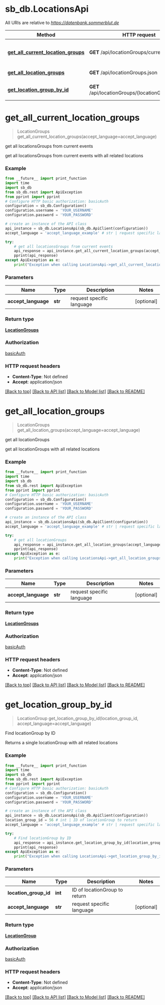 # sb_db.LocationsApi

All URIs are relative to *https://datenbank.sommerblut.de*

Method | HTTP request | Description
------------- | ------------- | -------------
[**get_all_current_location_groups**](LocationsApi.md#get_all_current_location_groups) | **GET** /api/locationGroups/current.json | get all locationsGroups from current events
[**get_all_location_groups**](LocationsApi.md#get_all_location_groups) | **GET** /api/locationGroups.json | get all locationGroups
[**get_location_group_by_id**](LocationsApi.md#get_location_group_by_id) | **GET** /api/locationGroups/{locationGroupId}.json | Find locationGroup by ID

# **get_all_current_location_groups**
> LocationGroups get_all_current_location_groups(accept_language=accept_language)

get all locationsGroups from current events

get all locationsGroups from current events with all related locations

### Example
```python
from __future__ import print_function
import time
import sb_db
from sb_db.rest import ApiException
from pprint import pprint
# Configure HTTP basic authorization: basicAuth
configuration = sb_db.Configuration()
configuration.username = 'YOUR_USERNAME'
configuration.password = 'YOUR_PASSWORD'

# create an instance of the API class
api_instance = sb_db.LocationsApi(sb_db.ApiClient(configuration))
accept_language = 'accept_language_example' # str | request specific language (optional)

try:
    # get all locationsGroups from current events
    api_response = api_instance.get_all_current_location_groups(accept_language=accept_language)
    pprint(api_response)
except ApiException as e:
    print("Exception when calling LocationsApi->get_all_current_location_groups: %s\n" % e)
```

### Parameters

Name | Type | Description  | Notes
------------- | ------------- | ------------- | -------------
 **accept_language** | **str**| request specific language | [optional] 

### Return type

[**LocationGroups**](LocationGroups.md)

### Authorization

[basicAuth](../../../../Downloads/sb_db_api/README.md#basicAuth)

### HTTP request headers

 - **Content-Type**: Not defined
 - **Accept**: application/json

[[Back to top]](#) [[Back to API list]](../../../../Downloads/sb_db_api/README.md#documentation-for-api-endpoints) [[Back to Model list]](../../../../Downloads/sb_db_api/README.md#documentation-for-models) [[Back to README]](../../../../Downloads/sb_db_api/README.md)

# **get_all_location_groups**
> LocationGroups get_all_location_groups(accept_language=accept_language)

get all locationGroups

get all locationGroups with all related locations

### Example
```python
from __future__ import print_function
import time
import sb_db
from sb_db.rest import ApiException
from pprint import pprint
# Configure HTTP basic authorization: basicAuth
configuration = sb_db.Configuration()
configuration.username = 'YOUR_USERNAME'
configuration.password = 'YOUR_PASSWORD'

# create an instance of the API class
api_instance = sb_db.LocationsApi(sb_db.ApiClient(configuration))
accept_language = 'accept_language_example' # str | request specific language (optional)

try:
    # get all locationGroups
    api_response = api_instance.get_all_location_groups(accept_language=accept_language)
    pprint(api_response)
except ApiException as e:
    print("Exception when calling LocationsApi->get_all_location_groups: %s\n" % e)
```

### Parameters

Name | Type | Description  | Notes
------------- | ------------- | ------------- | -------------
 **accept_language** | **str**| request specific language | [optional] 

### Return type

[**LocationGroups**](LocationGroups.md)

### Authorization

[basicAuth](../../../../Downloads/sb_db_api/README.md#basicAuth)

### HTTP request headers

 - **Content-Type**: Not defined
 - **Accept**: application/json

[[Back to top]](#) [[Back to API list]](../../../../Downloads/sb_db_api/README.md#documentation-for-api-endpoints) [[Back to Model list]](../../../../Downloads/sb_db_api/README.md#documentation-for-models) [[Back to README]](../../../../Downloads/sb_db_api/README.md)

# **get_location_group_by_id**
> LocationGroup get_location_group_by_id(location_group_id, accept_language=accept_language)

Find locationGroup by ID

Returns a single locationGroup with all related locations

### Example
```python
from __future__ import print_function
import time
import sb_db
from sb_db.rest import ApiException
from pprint import pprint
# Configure HTTP basic authorization: basicAuth
configuration = sb_db.Configuration()
configuration.username = 'YOUR_USERNAME'
configuration.password = 'YOUR_PASSWORD'

# create an instance of the API class
api_instance = sb_db.LocationsApi(sb_db.ApiClient(configuration))
location_group_id = 56 # int | ID of locationGroup to return
accept_language = 'accept_language_example' # str | request specific language (optional)

try:
    # Find locationGroup by ID
    api_response = api_instance.get_location_group_by_id(location_group_id, accept_language=accept_language)
    pprint(api_response)
except ApiException as e:
    print("Exception when calling LocationsApi->get_location_group_by_id: %s\n" % e)
```

### Parameters

Name | Type | Description  | Notes
------------- | ------------- | ------------- | -------------
 **location_group_id** | **int**| ID of locationGroup to return | 
 **accept_language** | **str**| request specific language | [optional] 

### Return type

[**LocationGroup**](LocationGroup.md)

### Authorization

[basicAuth](../../../../Downloads/sb_db_api/README.md#basicAuth)

### HTTP request headers

 - **Content-Type**: Not defined
 - **Accept**: application/json

[[Back to top]](#) [[Back to API list]](../../../../Downloads/sb_db_api/README.md#documentation-for-api-endpoints) [[Back to Model list]](../../../../Downloads/sb_db_api/README.md#documentation-for-models) [[Back to README]](../../../../Downloads/sb_db_api/README.md)
